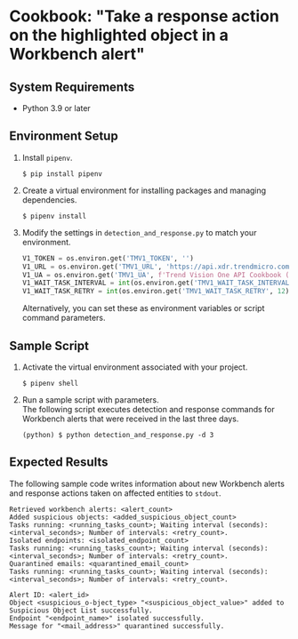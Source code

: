 # Cookbook: "Take a response action on the highlighted object in a Workbench alert"

## System Requirements

- Python 3.9 or later

## Environment Setup

1. Install `pipenv`.
    ```text
    $ pip install pipenv
    ```
2. Create a virtual environment for installing packages and managing dependencies.
    ```text
    $ pipenv install
    ```
3. Modify the settings in `detection_and_response.py` to match your environment.
    ```python
    V1_TOKEN = os.environ.get('TMV1_TOKEN', '')
    V1_URL = os.environ.get('TMV1_URL', 'https://api.xdr.trendmicro.com')
    V1_UA = os.environ.get('TMV1_UA', f'Trend Vision One API Cookbook ({os.path.basename(__file__)})')
    V1_WAIT_TASK_INTERVAL = int(os.environ.get('TMV1_WAIT_TASK_INTERVAL', 10))
    V1_WAIT_TASK_RETRY = int(os.environ.get('TMV1_WAIT_TASK_RETRY', 12))
    ```
    Alternatively, you can set these as environment variables or script command parameters.

## Sample Script

1. Activate the virtual environment associated with your project.
    ```text
    $ pipenv shell
    ```
2. Run a sample script with parameters.  
    The following script executes detection and response commands for Workbench alerts that were received in the last three days.
    ```text
    (python) $ python detection_and_response.py -d 3
    ```

## Expected Results

The following sample code writes information about new Workbench alerts and response actions taken on affected entities to `stdout`.

```text
Retrieved workbench alerts: <alert_count>
Added suspicious objects: <added_suspicious_object_count>
Tasks running: <running_tasks_count>; Waiting interval (seconds): <interval_seconds>; Number of intervals: <retry_count>.
Isolated endpoints: <isolated_endpoint_count>
Tasks running: <running_tasks_count>; Waiting interval (seconds): <interval_seconds>; Number of intervals: <retry_count>.
Quarantined emails: <quarantined_email_count>
Tasks running: <running_tasks_count>; Waiting interval (seconds): <interval_seconds>; Number of intervals: <retry_count>.

Alert ID: <alert_id>
Object <suspicious_o-bject_type> "<suspicious_object_value>" added to Suspicious Object List successfully.
Endpoint "<endpoint_name>" isolated successfully.
Message for "<mail_address>" quarantined successfully.
```
